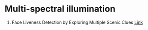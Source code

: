# Multi-spectral illumination

1. Face Liveness Detection by Exploring Multiple Scenic Clues [Link](https://drive.google.com/file/d/16UF8p9W7H2cIp1DyqPH43aMV5ZiH2Q5j/view?usp=sharing)